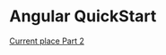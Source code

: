# Angular QuickStart 


[Current place Part 2](https://angular.io/docs/ts/latest/tutorial/toh-pt2.html)
